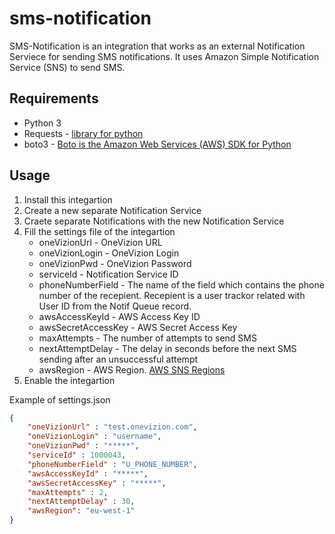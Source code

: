 # sms-notification

SMS-Notification is an integration that works as an external Notification Serviece for sending SMS notifications. It uses 
Amazon Simple Notification Service (SNS) to send SMS.

## Requirements
- Python 3
- Requests - [library for python](https://requests.readthedocs.io/en/master/)
- boto3 - [Boto is the Amazon Web Services (AWS) SDK for Python](https://boto3.amazonaws.com/v1/documentation/api/latest/index.html)

## Usage
1. Install this integartion 
2. Create a new separate Notification Service
3. Craete separate Notifications with the new Notification Service
4. Fill the settings file of the integartion
   - oneVizionUrl - OneVizion URL
   - oneVizionLogin - OneVizion Login
   - oneVizionPwd - OneVizion Password
   - serviceId - Notification Service ID
   - phoneNumberField - The name of the field which contains the phone number of the recepient. Recepient is a user trackor related with User ID from the Notif Queue record.
   - awsAccessKeyId - AWS Access Key ID
   - awsSecretAccessKey - AWS Secret Access Key
   - maxAttempts - The number of attempts to send SMS
   - nextAttemptDelay - The delay in seconds before the next SMS sending after an unsuccessful attempt
   - awsRegion - AWS Region. [AWS SNS Regions](https://docs.aws.amazon.com/sns/latest/dg/sns-supported-regions-countries.html)
5. Enable the integartion

Example of settings.json

```json
{
    "oneVizionUrl" : "test.onevizion.com",
    "oneVizionLogin" : "username",
    "oneVizionPwd" : "*****",
    "serviceId" : 1000043,
    "phoneNumberField" : "U_PHONE_NUMBER",
    "awsAccessKeyId" : "*****",
    "awsSecretAccessKey" : "*****",
    "maxAttempts" : 2,
    "nextAttemptDelay" : 30,
    "awsRegion": "eu-west-1"
}
```

